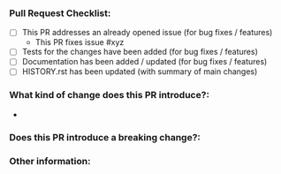 <!--Please ensure the PR fulfills the following requirements! -->
### Pull Request Checklist:
- [ ] This PR addresses an already opened issue (for bug fixes / features)
  - This PR fixes issue #xyz
- [ ] Tests for the changes have been added (for bug fixes / features)
- [ ] Documentation has been added / updated (for bug fixes / features)
- [ ] HISTORY.rst has been updated (with summary of main changes)

### What kind of change does this PR introduce?: <!--(Bug fix, feature, docs update, etc.)-->

*

### Does this PR introduce a breaking change?: <!--(Has there been an API change? New dependencies?)-->


### Other information: <!--(Relevant discussion threads? Outside documentation pages?)-->
